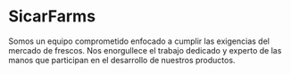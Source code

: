 # SicarFarms
Somos un equipo comprometido enfocado a cumplir las exigencias del mercado de frescos. Nos enorgullece el trabajo dedicado y experto de las manos que participan en el desarrollo de nuestros productos.
